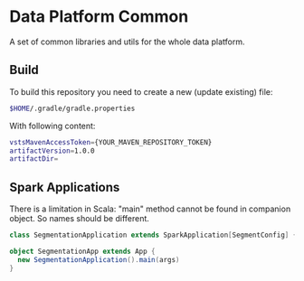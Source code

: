 # Data Platform Common

A set of common libraries and utils for the whole data platform.

## Build

To build this repository you need to create a new (update existing) file:

```bash
$HOME/.gradle/gradle.properties
```

With following content:

```bash
vstsMavenAccessToken={YOUR_MAVEN_REPOSITORY_TOKEN}
artifactVersion=1.0.0
artifactDir=
```

## Spark Applications

There is a limitation in Scala: "main" method cannot be found in companion object. So names should be different.

```scala
class SegmentationApplication extends SparkApplication[SegmentConfig] { ... }

object SegmentationApp extends App {
  new SegmentationApplication().main(args)
}
```